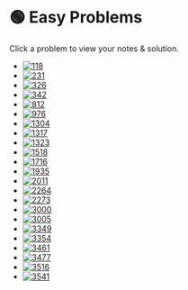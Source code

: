 # 🟢 Easy Problems

Click a problem to view your notes & solution.

- [![118](https://img.shields.io/badge/118-Pascals_Triangle-brightgreen)](/problems/118.md)
- [![231](https://img.shields.io/badge/231-Power_of_Two-brightgreen)](/problems/231.md)
- [![326](https://img.shields.io/badge/326-Power_of_Three-brightgreen)](/problems/326.md)
- [![342](https://img.shields.io/badge/342-Power_of_Four-brightgreen)](/problems/342.md)
- [![812](https://img.shields.io/badge/812-Largest_Triangle_Area-brightgreen)](/problems/812.md)
- [![976](https://img.shields.io/badge/976-Largest_Perimeter_Triangle-brightgreen)](/problems/976.md)
- [![1304](https://img.shields.io/badge/1304-Find_N_Unique_Integers_Sum_up_to_Zero-brightgreen)](/problems/1304.md)
- [![1317](https://img.shields.io/badge/1317-Convert_Integer_to_the_Sum_of_Two_No_Zero_Integers-brightgreen)](/problems/1317.md)
- [![1323](https://img.shields.io/badge/1323-Maximum_69_Number-brightgreen)](/problems/1323.md)
- [![1518](https://img.shields.io/badge/1518-Water_Bottles-brightgreen)](/problems/1518.md)
- [![1716](https://img.shields.io/badge/1716-Calculate_Money_in_Leetcode_Bank-brightgreen)](/problems/1716.md)
- [![1935](https://img.shields.io/badge/1935-Maximum_Number_of_Words_You_Can_Type-brightgreen)](/problems/1935.md)
- [![2011](https://img.shields.io/badge/2011-Final_Value_of_Variable_After_Performing_Operations-brightgreen)](/problems/2011.md)
- [![2264](https://img.shields.io/badge/2264-Largest_3_Same_Digit_Number_in_String-brightgreen)](/problems/2264.md)
- [![2273](https://img.shields.io/badge/2273-Find_Resultant_Array_After_Removing_Anagrams-brightgreen)](/problems/2273.md)
- [![3000](https://img.shields.io/badge/3000-Maximum_Area_of_Longest_Diagonal_Rectangle-brightgreen)](/problems/3000.md)
- [![3005](https://img.shields.io/badge/3005-Count_Elements_With_Maximum_Frequency-brightgreen)](/problems/3005.md)
- [![3349](https://img.shields.io/badge/3349-Adjacent_Increasing_Subarrays_Detection_I-brightgreen)](/problems/3349.md)
- [![3354](https://img.shields.io/badge/3354-Make_Array_Elements_Equal_to_Zero-brightgreen)](/problems/3354.md)
- [![3461](https://img.shields.io/badge/3461-Check_If_Digits_Are_Equal_in_String_After_Operations_I-brightgreen)](/problems/3461.md)
- [![3477](https://img.shields.io/badge/3477-Fruits_Into_Baskets_II-brightgreen)](/problems/3477.md)
- [![3516](https://img.shields.io/badge/3516-Find_Closest_Person-brightgreen)](/problems/3516.md)
- [![3541](https://img.shields.io/badge/3541-Find_Most_Frequent_Vowel_and_Consonant-brightgreen)](/problems/3541.md)